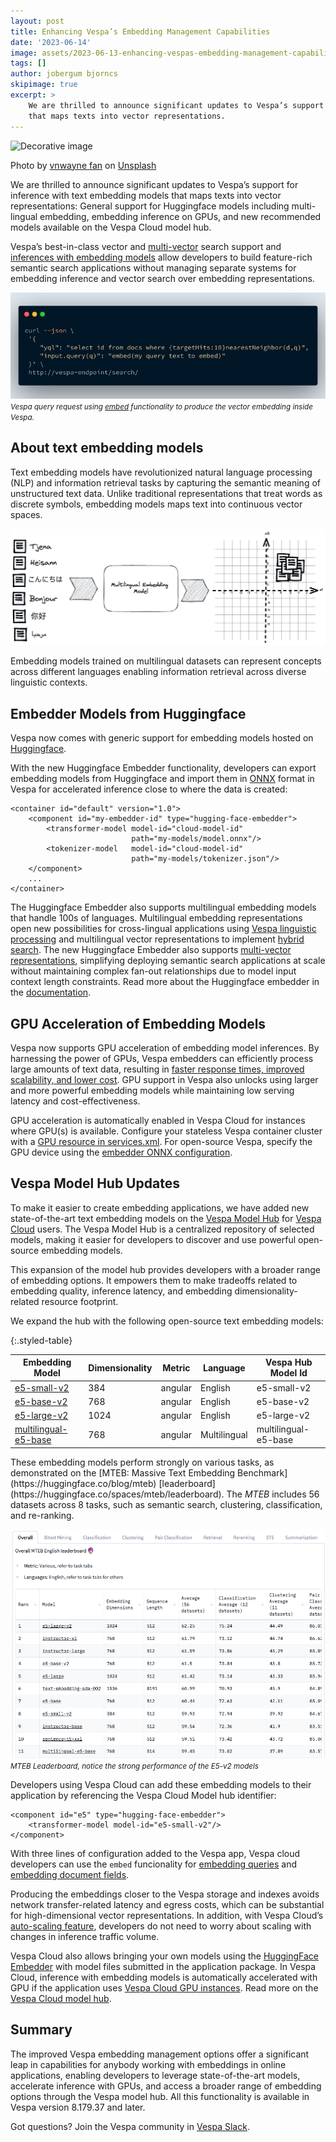 ```yaml
---
layout: post
title: Enhancing Vespa’s Embedding Management Capabilities
date: '2023-06-14'
image: assets/2023-06-13-enhancing-vespas-embedding-management-capabilities/vnwayne-fan-Zqmia99hgF8-unsplash.jpg
tags: []
author: jobergum bjorncs
skipimage: true
excerpt: >
    We are thrilled to announce significant updates to Vespa’s support for inference with text embedding models
    that maps texts into vector representations.
---
```


![Decorative
image](/assets/2023-06-13-enhancing-vespas-embedding-management-capabilities/vnwayne-fan-Zqmia99hgF8-unsplash.jpg)
<p class="image-credit">Photo by 
<a href="https://unsplash.com/@vnwayne?utm_source=unsplash&utm_medium=referral&utm_content=creditCopyText">vnwayne fan</a> 
on <a href="https://unsplash.com/photos/Zqmia99hgF8?utm_source=unsplash&utm_medium=referral&utm_content=creditCopyText">Unsplash</a></p>

We are thrilled to announce significant updates to Vespa’s support for inference with text embedding models
that maps texts into vector representations: General support for Huggingface models including multi-lingual embedding, embedding inference on GPUs, and new recommended models available on the Vespa Cloud model hub.

Vespa’s best-in-class vector and [multi-vector](https://blog.vespa.ai/semantic-search-with-multi-vector-indexing/)
search support and [inferences with embedding models](https://blog.vespa.ai/text-embedding-made-simple/)
allow developers to build feature-rich semantic search applications
without managing separate systems for embedding inference and vector search over embedding representations.

![embedding made easy](/assets/2023-06-13-enhancing-vespas-embedding-management-capabilities/embed.png)
<small><em>Vespa query request using <a href="https://docs.vespa.ai/en/embedding.html#embedding-a-query-text">embed</a> 
functionality to produce the vector embedding inside Vespa.</em></small>

## About text embedding models
Text embedding models have revolutionized natural language processing (NLP) and information retrieval tasks
by capturing the semantic meaning of unstructured text data.
Unlike traditional representations that treat words as discrete symbols,
embedding models maps text into continuous vector spaces.

![multilingual embedding model](/assets/2023-06-13-enhancing-vespas-embedding-management-capabilities/multilingual-embedding-model.png)

Embedding models trained on multilingual datasets can represent concepts across different languages enabling information retrieval across 
diverse linguistic contexts.

## Embedder Models from Huggingface
Vespa now comes with generic support for embedding models hosted on [Huggingface](https://huggingface.co/).

With the new Huggingface Embedder functionality,
developers can export embedding models from Huggingface
and import them in [ONNX](https://onnx.ai/) format in Vespa for accelerated inference close to where the data is created:

```
<container id="default" version="1.0">
    <component id="my-embedder-id" type="hugging-face-embedder">
        <transformer-model model-id="cloud-model-id"
                           path="my-models/model.onnx"/>
        <tokenizer-model   model-id="cloud-model-id"
                           path="my-models/tokenizer.json"/>
    </component>
    ...
</container>
```

The Huggingface Embedder also supports multilingual embedding models that handle 100s of languages.
Multilingual embedding representations open new possibilities for cross-lingual applications
using [Vespa linguistic processing](https://docs.vespa.ai/en/linguistics.html)
and multilingual vector representations to implement
[hybrid search](https://blog.vespa.ai/improving-zero-shot-ranking-with-vespa/).
The new Huggingface Embedder also supports
[multi-vector representations](https://blog.vespa.ai/semantic-search-with-multi-vector-indexing/),
simplifying deploying semantic search applications at scale
without maintaining complex fan-out relationships due to model input context length constraints.
Read more about the Huggingface embedder in the
[documentation](https://docs.vespa.ai/en/embedding.html#huggingface-embedder).

## GPU Acceleration of Embedding Models
Vespa now supports GPU acceleration of embedding model inferences.
By harnessing the power of GPUs, Vespa embedders can efficiently process large amounts of text data,
resulting in [faster response times, improved scalability, and lower cost](https://blog.vespa.ai/gpu-accelerated-ml-inference-in-vespa-cloud/).
GPU support in Vespa also unlocks using larger and more powerful embedding models
while maintaining low serving latency and cost-effectiveness.

GPU acceleration is automatically enabled in Vespa Cloud for instances where GPU(s) is available. 
Configure your stateless Vespa container cluster with a [GPU resource in services.xml](https://cloud.vespa.ai/en/reference/services#gpu).
For open-source Vespa, specify the GPU device using the
[embedder ONNX configuration](https://docs.vespa.ai/en/reference/embedding-reference.html#embedder-onnx-reference-config).  

## Vespa Model Hub Updates
To make it easier to create embedding applications,
we have added new state-of-the-art text embedding models on the [Vespa Model Hub](https://cloud.vespa.ai/en/model-hub) for 
[Vespa Cloud](https://cloud.vespa.ai/) users. The Vespa Model Hub is a centralized repository of selected models,
making it easier for developers to discover and use powerful open-source embedding models.

This expansion of the model hub provides developers with a broader range of embedding options.
It empowers them to make tradeoffs related to embedding quality, inference latency,
and embedding dimensionality-related resource footprint.

We expand the hub with the following open-source text embedding models: 

<style>
.styled-table {
    font-size: 0.8rem;
    border-collapse: separate;
    border-spacing: 5px;
}
.styled-table td,
.styled-table th {
  padding: 5px; 
}
</style>

{:.styled-table}

| Embedding Model                                                                                      | Dimensionality | Metric  | Language     | Vespa Hub Model Id             |
|------------------------------------------------------------------------------------------------------|------|---------|--------------|----------------------|
| [e5-small-v2](https://huggingface.co/intfloat/e5-small-v2)                   | 384  | angular | English      | e5-small-v2          |
| [e5-base-v2](https://huggingface.co/intfloat/e5-base-v2)                     | 768  | angular | English      | e5-base-v2           |
| [e5-large-v2](https://huggingface.co/intfloat/e5-large-v2)                   | 1024 | angular | English      | e5-large-v2          |
| [multilingual-e5-base](https://huggingface.co/intfloat/multilingual-e5-base) | 768  | angular | Multilingual | multilingual-e5-base |

<p></p>
These embedding models perform strongly on various tasks,
as demonstrated on the [MTEB: Massive Text Embedding Benchmark](https://huggingface.co/blog/mteb) [leaderboard](https://huggingface.co/spaces/mteb/leaderboard).
The <em>MTEB</em> includes 56 datasets across 8 tasks, such as semantic search, clustering, classification, and re-ranking.

![MTEB](/assets/2023-06-13-enhancing-vespas-embedding-management-capabilities/mteb.png)
<small><em>MTEB Leaderboard, notice the strong performance of the E5-v2 models</em></small>

Developers using Vespa Cloud can add these embedding models to their application by referencing the Vespa Cloud Model hub identifier:
```
<component id="e5" type="hugging-face-embedder">
    <transformer-model model-id="e5-small-v2"/>
</component>
```
With three lines of configuration added to the Vespa app, Vespa cloud developers can use the <code>embed</code> funcionality for 
[embedding queries](https://docs.vespa.ai/en/embedding.html#embedding-a-query-text) and [embedding document fields](https://docs.vespa.ai/en/embedding.html#embedding-a-document-field). 

Producing the embeddings closer to the Vespa storage and indexes avoids network transfer-related latency and egress costs,
which can be substantial for high-dimensional vector representations.
In addition, with Vespa Cloud’s [auto-scaling feature](https://cloud.vespa.ai/en/autoscaling),
developers do not need to worry about scaling with changes in inference traffic volume.

Vespa Cloud also allows bringing your own models using the [HuggingFace Embedder](https://docs.vespa.ai/en/embedding.html#huggingface-embedder) 
with model files submitted in the application package. In Vespa Cloud, inference with embedding models is 
automatically accelerated with GPU if the application uses [Vespa Cloud GPU instances](https://blog.vespa.ai/gpu-accelerated-ml-inference-in-vespa-cloud/).
Read more on the [Vespa Cloud model hub](https://cloud.vespa.ai/en/model-hub).


## Summary
The improved Vespa embedding management options offer a significant leap in capabilities for anybody working with embeddings in online applications,
enabling developers to leverage state-of-the-art models, accelerate inference with GPUs,
and access a broader range of embedding options through the Vespa model hub.
All this functionality is available in Vespa version 8.179.37 and later.  

Got questions? Join the Vespa community in [Vespa Slack](http://slack.vespa.ai/).

